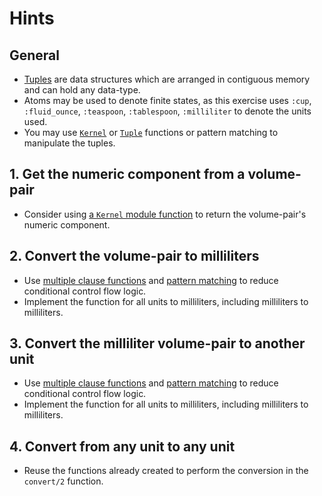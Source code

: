 # Hints

## General

- [Tuples][tuple-module] are data structures which are arranged in contiguous memory and can hold any data-type.
- Atoms may be used to denote finite states, as this exercise uses `:cup`, `:fluid_ounce`, `:teaspoon`, `:tablespoon`, `:milliliter` to denote the units used.
- You may use [`Kernel`][elem] or [`Tuple`][tuple-module] functions or pattern matching to manipulate the tuples.

## 1. Get the numeric component from a volume-pair

- Consider using [a `Kernel` module function][elem] to return the volume-pair's numeric component.

## 2. Convert the volume-pair to milliliters

- Use [multiple clause functions][multi-clause] and [pattern matching][pattern-matching] to reduce conditional control flow logic.
- Implement the function for all units to milliliters, including milliliters to milliliters.

## 3. Convert the milliliter volume-pair to another unit

- Use [multiple clause functions][multi-clause] and [pattern matching][pattern-matching] to reduce conditional control flow logic.
- Implement the function for all units to milliliters, including milliliters to milliliters.

## 4. Convert from any unit to any unit

- Reuse the functions already created to perform the conversion in the `convert/2` function.

[elem]: https://hexdocs.pm/elixir/Kernel.html#elem/2
[multi-clause]: https://elixir-lang.org/getting-started/modules-and-functions.html#named-functions
[tuple-module]: https://hexdocs.pm/elixir/Tuple.html
[pattern-matching]: https://medium.com/rebirth-delivery/how-to-use-elixir-pattern-matched-functions-arguments-a793733acc6d